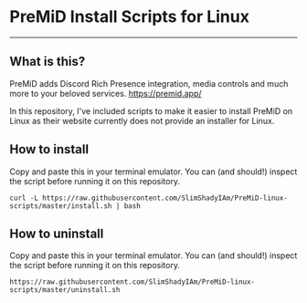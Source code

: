# PreMiD Install Scripts for Linux
---
## What is this?
PreMiD adds Discord Rich Presence integration, media controls and much more to your beloved services. https://premid.app/

In this repository, I've included scripts to make it easier to install PreMiD on Linux as their website currently does not provide an installer for Linux. 

## How to install
Copy and paste this in your terminal emulator. You can (and should!) inspect the script before running it on this repository.

    curl -L https://raw.githubusercontent.com/SlimShadyIAm/PreMiD-linux-scripts/master/install.sh | bash

## How to uninstall
Copy and paste this in your terminal emulator. You can (and should!) inspect the script before running it on this repository.

    https://raw.githubusercontent.com/SlimShadyIAm/PreMiD-linux-scripts/master/uninstall.sh
